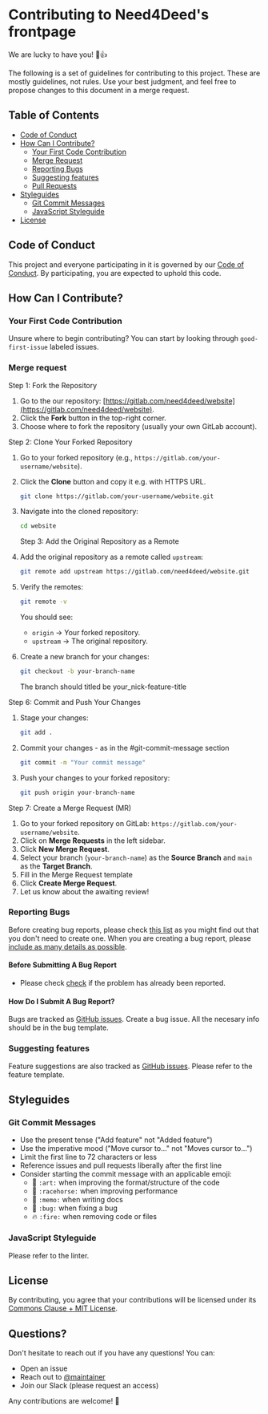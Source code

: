 # Contributing to Need4Deed's frontpage

We are lucky to have you! 🎉👍

The following is a set of guidelines for contributing to this project. These are mostly guidelines, not rules. Use your best judgment, and feel free to propose changes to this document in a merge request.

## Table of Contents

- [Code of Conduct](#code-of-conduct)
- [How Can I Contribute?](#how-can-i-contribute)
  - [Your First Code Contribution](#your-first-code-contribution)
  - [Merge Request](#merge-request)
  - [Reporting Bugs](#reporting-bugs)
  - [Suggesting features](#suggesting-features)
  - [Pull Requests](#pull-requests)
- [Styleguides](#styleguides)
  - [Git Commit Messages](#git-commit-messages)
  - [JavaScript Styleguide](#javascript-styleguide)
- [License](#license)

## Code of Conduct

This project and everyone participating in it is governed by our [Code of Conduct](CODE_OF_CONDUCT.md). By participating, you are expected to uphold this code.

## How Can I Contribute?

### Your First Code Contribution

Unsure where to begin contributing? You can start by looking through `good-first-issue` labeled issues.

### Merge request

Step 1: Fork the Repository

1. Go to the our repository: [https://gitlab.com/need4deed/website](https://gitlab.com/need4deed/website).
1. Click the **Fork** button in the top-right corner.
1. Choose where to fork the repository (usually your own GitLab account).

Step 2: Clone Your Forked Repository

1. Go to your forked repository (e.g., `https://gitlab.com/your-username/website`).
1. Click the **Clone** button and copy it e.g. with HTTPS URL.
   ```bash
   git clone https://gitlab.com/your-username/website.git
   ```
1. Navigate into the cloned repository:

   ```bash
   cd website
   ```

   Step 3: Add the Original Repository as a Remote

1. Add the original repository as a remote called `upstream`:
   ```bash
   git remote add upstream https://gitlab.com/need4deed/website.git
   ```
1. Verify the remotes:

   ```bash
   git remote -v
   ```

   You should see:

   - `origin` → Your forked repository.
   - `upstream` → The original repository.

1. Create a new branch for your changes:
   ```bash
   git checkout -b your-branch-name
   ```
   The branch should titled be your_nick-feature-title

Step 6: Commit and Push Your Changes

1. Stage your changes:
   ```bash
   git add .
   ```
1. Commit your changes - as in the #git-commit-message section
   ```bash
   git commit -m "Your commit message"
   ```
1. Push your changes to your forked repository:
   ```bash
   git push origin your-branch-name
   ```

Step 7: Create a Merge Request (MR)

1. Go to your forked repository on GitLab: `https://gitlab.com/your-username/website`.
1. Click on **Merge Requests** in the left sidebar.
1. Click **New Merge Request**.
1. Select your branch (`your-branch-name`) as the **Source Branch** and `main` as the **Target Branch**.
1. Fill in the Merge Request template
1. Click **Create Merge Request**.
1. Let us know about the awaiting review!

### Reporting Bugs

Before creating bug reports, please check [this list](#before-submitting-a-bug-report) as you might find out that you don't need to create one. When you are creating a bug report, please [include as many details as possible](#how-do-i-submit-a-good-bug-report).

#### Before Submitting A Bug Report

- Please check [check](https://gitlab.com/need4deed/website/-/issues/?sort=created_date&state=opened&label_name%5B%5D=Any&first_page_size=20) if the problem has already been reported.

#### How Do I Submit A Bug Report?

Bugs are tracked as [GitHub issues](https://gitlab.com/need4deed/website/-/issues). Create a bug issue. All the necesary info should be in the bug template.

### Suggesting features

Feature suggestions are also tracked as [GitHub issues](https://gitlab.com/need4deed/website/-/issues). Please refer to the feature template.

## Styleguides

### Git Commit Messages

- Use the present tense ("Add feature" not "Added feature")
- Use the imperative mood ("Move cursor to..." not "Moves cursor to...")
- Limit the first line to 72 characters or less
- Reference issues and pull requests liberally after the first line
- Consider starting the commit message with an applicable emoji:
  - 🎨 `:art:` when improving the format/structure of the code
  - 🐎 `:racehorse:` when improving performance
  - 📝 `:memo:` when writing docs
  - 🐛 `:bug:` when fixing a bug
  - 🔥 `:fire:` when removing code or files

### JavaScript Styleguide

Please refer to the linter.

## License

By contributing, you agree that your contributions will be licensed under its [Commons Clause + MIT License](LICENSE).

## Questions?

Don't hesitate to reach out if you have any questions! You can:

- Open an issue
- Reach out to [@maintainer](https://github.com/[https://gitlab.com/szymon.skorupinski.need4deed])
- Join our Slack (please request an access)

Any contributions are welcome! 🙏
